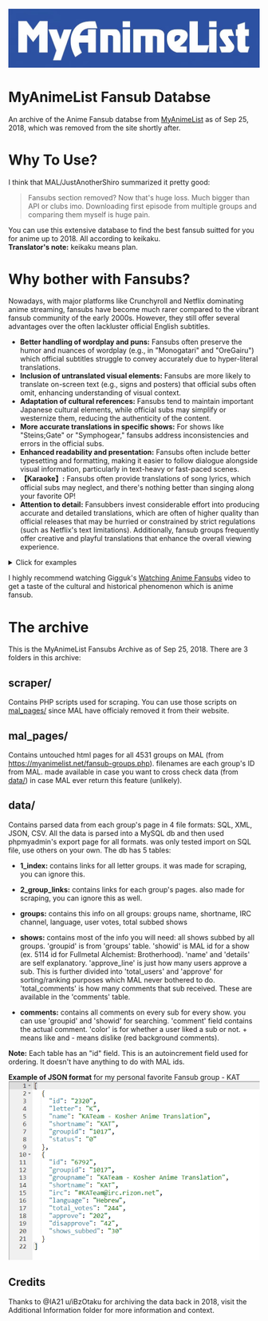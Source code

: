 ![MAL logo](Assets/myanimelist_loo.jpg)

# MyAnimeList Fansub Databse
An archive of the Anime Fansub databse from [MyAnimeList](https://myanimelist.net/) as of Sep 25, 2018, which was removed from the site shortly after.  


# Why To Use?
I think that MAL/JustAnotherShiro summarized it pretty good:  
> Fansubs section removed? Now that's huge loss. Much bigger than API or clubs imo. Downloading first episode from multiple groups and comparing them myself is huge pain.

You can use this extensive database to find the best fansub suitted for you for anime up to 2018. All according to keikaku.  
**Translator's note:** keikaku means plan. 

# Why bother with Fansubs?
Nowadays, with major platforms like Crunchyroll and Netflix dominating anime streaming, fansubs have become much rarer compared to the vibrant fansub community of the early 2000s. However, they still offer several advantages over the often lackluster official English subtitles.   

- **Better handling of wordplay and puns:** Fansubs often preserve the humor and nuances of wordplay (e.g., in "Monogatari" and "OreGairu") which official subtitles struggle to convey accurately due to hyper-literal translations.  
- **Inclusion of untranslated visual elements:** Fansubs are more likely to translate on-screen text (e.g., signs and posters) that official subs often omit, enhancing understanding of visual context.  
- **Adaptation of cultural references:** Fansubs tend to maintain important Japanese cultural elements, while official subs may simplify or westernize them, reducing the authenticity of the content.  
- **More accurate translations in specific shows:** For shows like "Steins;Gate" or "Symphogear," fansubs address inconsistencies and errors in the official subs.
- **Enhanced readability and presentation:** Fansubs often include better typesetting and formatting, making it easier to follow dialogue alongside visual information, particularly in text-heavy or fast-paced scenes.  
- **【Karaoke】:** Fansubs often provide translations of song lyrics, which official subs may neglect, and there's nothing better than singing along your favorite OP!
- **Attention to detail:** Fansubbers invest considerable effort into producing accurate and detailed translations, which are often of higher quality than official releases that may be hurried or constrained by strict regulations (such as Netflix's text limitations). Additionally, fansub groups frequently offer creative and playful translations that enhance the overall viewing experience.
<details>
  <summary>Click for examples</summary>

- Creative and playful translations  
![fansub example](Assets/fansub_example_1.png)  

- Official subs are straight up wrong
![fansub example](Assets/fansub_example_2.png)

- Even the absurditties have become iconic on their own right  
![fansub example](Assets/fansub_example_3.png)

- Fansub: by the fans - for the fans  
![fansub example](Assets/fansub_example_4.png)

</details>

I highly recommend watching Gigguk's [Watching Anime Fansubs](https://www.youtube.com/watch?v=t_snS5DfSdg) video to get a taste of the cultural and historical phenomenon which is anime fansub.



# The archive
This is the MyAnimeList Fansubs Archive as of Sep 25, 2018. There are 3 folders in this archive: 

## scraper/
Contains PHP scripts used for scraping. You can use those scripts on [mal_pages/](MAL%20Fansubs%20Archive/mal_pages/pages) since MAL have officialy removed it from their website.

## mal_pages/
Contains untouched html pages for all 4531 groups on MAL (from https://myanimelist.net/fansub-groups.php). filenames are each group's ID from MAL. made available in case you want to cross check data (from [data/](MAL%20Fansubs%20Archive/data)) in case MAL ever return this feature (unlikely).

## data/ 
Contains parsed data from each group's page in 4 file formats: SQL, XML, JSON, CSV. All the data is parsed into a MySQL db and then used phpmyadmin's export page for all formats. was only tested import on SQL file, use others on your own. The db has 5 tables:

- **1_index:**
contains links for all letter groups. it was made for scraping, you can ignore this.

- **2_group_links:**
contains links for each group's pages. also made for scraping, you can ignore this as well.

- **groups:**
contains this info on all groups: groups name, shortname, IRC channel, language, user votes, total subbed shows

- **shows:**
contains most of the info you will need: all shows subbed by all groups. 'groupid' is from 'groups' table. 'showid' is MAL id for a show (ex. 5114 id for Fullmetal Alchemist: Brotherhood). 'name' and 'details' are self explanatory. 'approve_line' is just how many users approve a sub. This is further divided into 'total_users' and 'approve' for sorting/ranking purposes which MAL never bothered to do. 'total_comments' is how many comments that sub received. These are available in the 'comments' table.

- **comments:** 
contains all comments on every sub for every show. you can use 'groupid' and 'showid' for searching. 'comment' field contains the actual comment. 'color' is for whether a user liked a sub or not. + means like and - means dislike (red background comments).


**Note:** Each table has an "id" field. This is an autoincrement field used for ordering. It doesn't have anything to do with MAL ids.  

**Example of JSON format** for my personal favorite Fansub group - KAT
![JSON example](Assets/json_example.png)


## Credits
Thanks to @IA21 u/iBzOtaku for archiving the data back in 2018, visit the Additional Information folder for more information and context.

